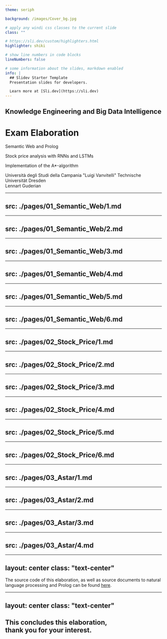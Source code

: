 ```yaml
---
theme: seriph

background: /images/Cover_bg.jpg

# apply any windi css classes to the current slide
class: ""

# https://sli.dev/custom/highlighters.html
highlighter: shiki

# show line numbers in code blocks
lineNumbers: false

# some information about the slides, markdown enabled
info: |
  ## Slidev Starter Template
  Presentation slides for developers.

  Learn more at [Sli.dev](https://sli.dev)
---
```


## Knowledge Engineering and Big Data Intelligence
# Exam Elaboration

<div class="bg-gray-800 max-w-max mx-auto px-4 py-2 rounded-md bg-opacity-70">

Semantic Web and Prolog

Stock price analysis with RNNs and LSTMs

Implementation of the A\*-algorithm

</div>


<div class="abs-bl m-6 flex flex-col gap-2 items-start">
<span class="text-gray-300">Università degli Studi della Campania "Luigi Vanvitelli"</span>
<span class="text-gray-300 italic">Technische Universität Dresden</span>
</div>

<div class="abs-br m-6 flex gap-2 items-center">
  <span class="text-gray-300">Lennart Guderian</span>
  <a href="https://github.com/Noxdor/exam-presentation-kebdi" target="_blank" alt="This presentation on GitHub"
    class="text-xl icon-btn opacity-50 !border-none !hover:text-white">
    <carbon-logo-github />
  </a>
</div>

<style>
:global(strong) {
  color: #e76f51;
}
</style>

<!-- Semantic Web Section -->
---
src: ./pages/01_Semantic_Web/1.md
---

---
src: ./pages/01_Semantic_Web/2.md
---

---
src: ./pages/01_Semantic_Web/3.md
---

---
src: ./pages/01_Semantic_Web/4.md
---

---
src: ./pages/01_Semantic_Web/5.md
---

---
src: ./pages/01_Semantic_Web/6.md
---

<!-- Neural Networks Section -->
---
src: ./pages/02_Stock_Price/1.md
---

---
src: ./pages/02_Stock_Price/2.md
---

---
src: ./pages/02_Stock_Price/3.md
---

---
src: ./pages/02_Stock_Price/4.md
---

---
src: ./pages/02_Stock_Price/5.md
---

---
src: ./pages/02_Stock_Price/6.md
---

<!-- A*-Implementation Section -->
---
src: ./pages/03_Astar/1.md
---

---
src: ./pages/03_Astar/2.md
---

---
src: ./pages/03_Astar/3.md
---

---
src: ./pages/03_Astar/4.md
---

---
layout: center
class: "text-center"
---

The source code of this elaboration, as well as source documents to natural language processing and
Prolog can be found [here](https://github.com/Noxdor/exam-presentation-kebdi).

---
layout: center
class: "text-center"
---

## This concludes this elaboration,<br /> thank you for your interest.
